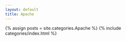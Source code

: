 ```yaml
---
layout: default
title: Apache
---
```

{% assign posts = site.categories.Apache %}
{% include categories/index.html %}
